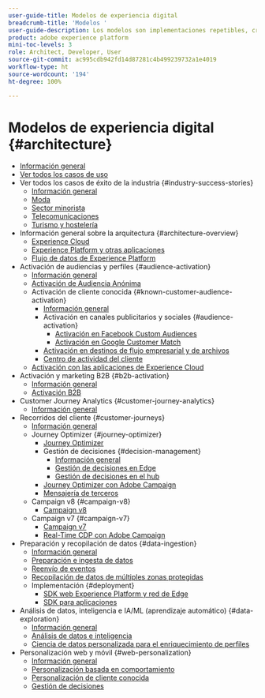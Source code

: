 ```yaml
---
user-guide-title: Modelos de experiencia digital
breadcrumb-title: 'Modelos '
user-guide-description: Los modelos son implementaciones repetibles, creadas para solucionar problemas empresariales existentes y que contienen diagramas de arquitectura, consideraciones técnicas y enlaces a documentación relevante.
product: adobe experience platform
mini-toc-levels: 3
role: Architect, Developer, User
source-git-commit: ac995cdb942fd14d87281c4b499239732a1e4019
workflow-type: ht
source-wordcount: '194'
ht-degree: 100%

---
```



# Modelos de experiencia digital {#architecture}

+ [Información general](/help/blueprints/overview.md)
+ [Ver todos los casos de uso](/help/blueprints/use-cases.md)
+ Ver todos los casos de éxito de la industria {#industry-success-stories}
   + [Información general](/help/blueprints/industry-success-stories/overview.md)
   + [Moda](/help/blueprints/industry-success-stories/apparel.md)
   + [Sector minorista](/help/blueprints/industry-success-stories/retail.md)
   + [Telecomunicaciones](/help/blueprints/industry-success-stories/telecommunications.md)
   + [Turismo y hostelería](/help/blueprints/industry-success-stories/travel-hospitality.md)
+ Información general sobre la arquitectura {#architecture-overview}
   + [Experience Cloud](/help/blueprints/experience-platform/experience-cloud.md)
   + [Experience Platform y otras aplicaciones](/help/blueprints/experience-platform/platform-applications.md)
   + [Flujo de datos de Experience Platform](/help/blueprints/experience-platform/platform-data-flow.md)
+ Activación de audiencias y perfiles {#audience-activation}
   + [Información general](/help/blueprints/audience-activation/overview.md)
   + [Activación de Audiencia Anónima](/help/blueprints/audience-activation/anonymous.md)
   + Activación de cliente conocida {#known-customer-audience-activation}
      + [Información general](/help/blueprints/audience-activation/known.md)
      + Activación en canales publicitarios y sociales {#audience-activation}
         + [Activación en Facebook Custom Audiences](/help/blueprints/audience-activation/destinations/facebook.md)
         + [Activación en Google Customer Match](/help/blueprints/audience-activation/destinations/gcm.md)
      + [Activación en destinos de flujo empresarial y de archivos](/help/blueprints/audience-activation/enterprise-destinations.md)
      + [Centro de actividad del cliente](/help/blueprints/audience-activation/customer-activity.md)
   + [Activación con las aplicaciones de Experience Cloud](/help/blueprints/audience-activation/platform-and-applications.md)
+ Activación y marketing B2B {#b2b-activation}
   + [Información general](/help/blueprints/b2b/overview.md)
   + [Activación B2B](/help/blueprints/b2b/b2bactivation.md)
+ Customer Journey Analytics {#customer-journey-analytics}
   + [Información general](/help/blueprints/customer-journey-analytics/overview.md)
+ Recorridos del cliente {#customer-journeys}
   + [Información general](/help/blueprints/customer-journeys/overview.md)
   + Journey Optimizer {#journey-optimizer}
      + [Journey Optimizer](/help/blueprints/customer-journeys/journey-optimizer.md)
      + Gestión de decisiones {#decision-management}
         + [Información general](/help/blueprints/customer-journeys/decision_management/decision-management-overview.md)
         + [Gestión de decisiones en Edge](/help/blueprints/customer-journeys/decision_management/decision-management-edge.md)
         + [Gestión de decisiones en el hub](/help/blueprints/customer-journeys/decision_management/decision-management-hub.md)
      + [Journey Optimizer con Adobe Campaign](/help/blueprints/customer-journeys/ajo-and-campaign.md)
      + [Mensajería de terceros](/help/blueprints/customer-journeys/3rd-party-messaging.md)
   + Campaign v8 {#campaign-v8}
      + [Campaign v8](/help/blueprints/customer-journeys/campaign-v8.md)
   + Campaign v7 {#campaign-v7}
      + [Campaign v7](/help/blueprints/customer-journeys/campaign-v7.md)
      + [Real-Time CDP con Adobe Campaign](/help/blueprints/customer-journeys/rtcdp-and-campaign.md)
+ Preparación y recopilación de datos {#data-ingestion}
   + [Información general](/help/blueprints/data-ingestion/overview.md)
   + [Preparación e ingesta de datos](/help/blueprints/data-ingestion/ingestion.md)
   + [Reenvío de eventos](/help/blueprints/data-ingestion/server-side-collection.md)
   + [Recopilación de datos de múltiples zonas protegidas](/help/blueprints/data-ingestion/multi-sandbox-data-collection.md)
   + Implementación {#deployment}
      + [SDK web Experience Platform y red de Edge](/help/blueprints/data-ingestion/websdk.md)
      + [SDK para aplicaciones](/help/blueprints/data-ingestion/appsdk.md)
+ Análisis de datos, inteligencia e IA/ML (aprendizaje automático) {#data-exploration}
   + [Información general](/help/blueprints/data-insights/overview.md)
   + [Análisis de datos e inteligencia](/help/blueprints/data-insights/analysis.md)
   + [Ciencia de datos personalizada para el enriquecimiento de perfiles](/help/blueprints/data-insights/data-science.md)
+ Personalización web y móvil {#web-personalization}
   + [Información general](/help/blueprints/web-personalization/overview.md)
   + [Personalización basada en comportamiento](/help/blueprints/web-personalization/behavioral.md)
   + [Personalización de cliente conocida](/help/blueprints/web-personalization/known-personalization.md)
   + [Gestión de decisiones](/help/blueprints/web-personalization/decision-management-edge.md)